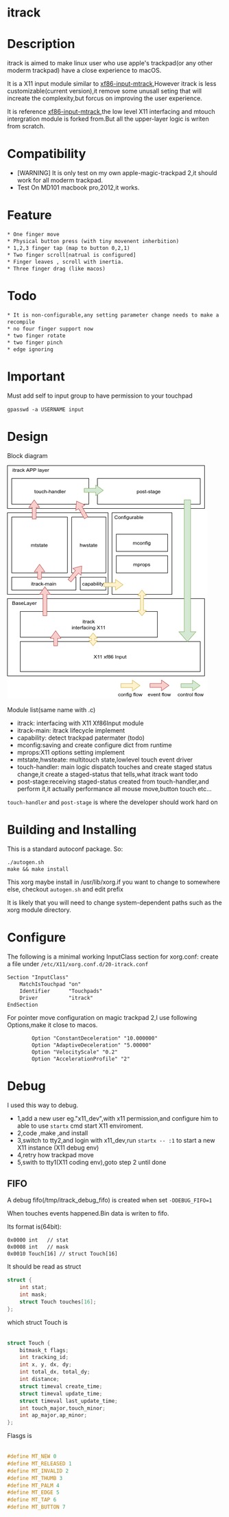 itrack
=======
# Description
itrack is aimed to make linux user who use apple's trackpad(or any other moderm trackpad) have a close experience to macOS.

It is a X11 input module similar to [xf86-input-mtrack](https://github.com/BlueDragonX/xf86-input-mtrack),However itrack is less customizable(current version),it remove some unusall seting that will increate the complexity,but forcus on improving the user experience.

It is reference [xf86-input-mtrack](https://github.com/BlueDragonX/xf86-input-mtrack),the low level X11 interfacing and mtouch intergration module is forked from.But all the upper-layer logic is writen from scratch.

# Compatibility
* [WARNING] It is only test on my own apple-magic-trackpad 2,it should work for all moderm trackpad.
* Test On MD101 macbook pro,2012,it works.

# Feature
    * One finger move
    * Physical button press (with tiny movenent inherbition)
    * 1,2,3 finger tap (map to button 0,2,1)
    * Two finger scroll[natrual is configured]
    * Finger leaves , scroll with inertia.
    * Three finger drag (like macos)

# Todo
    * It is non-configurable,any setting parameter change needs to make a recompile
    * no four finger support now
    * two finger rotate
    * two finger pinch
    * edge ignoring
# Important 
Must add self to input group to have permission to your touchpad

`gpasswd -a USERNAME input`

# Design
Block diagram

![avatar](./design/itrack-block.png)

Module list(same name with .c)
* itrack: interfacing with X11 Xf86Input module
* itrack-main: itrack lifecycle implement
* capability: detect trackpad patermater (todo)
* mconfig:saving and create configure dict from runtime
* mprops:X11 options setting implement
* mtstate,hwsteate: multitouch state,lowlevel touch event driver
* touch-handler: main logic dispatch touches and create staged status change,it create a staged-status that tells,what itrack want todo
* post-stage:receiving staged-status created from touch-handler,and perform it,it actually performance all mouse move,button touch etc...

`touch-handler` and `post-stage` is where the developer should work hard on 

# Building and Installing
This is a standard autoconf package. So:
```shell
./autogen.sh
make && make install
```
This xorg maybe install in /usr/lib/xorg.if you want to change to somewhere else, checkout `autogen.sh` and edit prefix 

It is likely that you will need to change system-dependent paths such as the xorg module directory.

# Configure
The following is a minimal working InputClass section for xorg.conf:
create a file under `/etc/X11/xorg.conf.d/20-itrack.conf`
```
Section "InputClass"
    MatchIsTouchpad "on"
    Identifier      "Touchpads"
    Driver          "itrack"
EndSection
```
For pointer move configuration on magic trackpad 2,I use following Options,make it close to macos.
```
        Option "ConstantDeceleration" "10.000000"
        Option "AdaptiveDeceleration" "5.00000"
        Option "VelocityScale" "0.2"
        Option "AccelerationProfile" "2"
```

# Debug
I used this way to debug.
* 1,add a new user eg."x11_dev",with x11 permission,and configure him to able to use `startx` cmd start X11 enviroment.
* 2,code ,make ,and install 
* 3,switch to tty2,and login with x11_dev,run `startx -- :1` to start a new X11 instance (X11 debug env)
* 4,retry how trackpad move
* 5,swith to tty1(X11 coding env),goto step 2 until done

## FIFO
A debug fifo(/tmp/itrack_debug_fifo) is created when set `-DDEBUG_FIFO=1`

When touches events happened.Bin data is writen to fifo.

Its format is(64bit):
```
0x0000 int   // stat
0x0008 int   // mask
0x0010 Touch[16] // struct Touch[16]
```

It should be read as struct
```c
struct {
    int stat;
    int mask;
    struct Touch touches[16];
};
```
which struct Touch is
```c

struct Touch {
	bitmask_t flags;
	int tracking_id;
	int x, y, dx, dy;
	int total_dx, total_dy;
	int distance;
	struct timeval create_time;
	struct timeval update_time;
	struct timeval last_update_time;
	int touch_major,touch_minor;
	int ap_major,ap_minor;
};

```
Flasgs is

```c

#define MT_NEW 0
#define MT_RELEASED 1
#define MT_INVALID 2
#define MT_THUMB 3
#define MT_PALM 4
#define MT_EDGE 5
#define MT_TAP 6
#define MT_BUTTON 7

```
